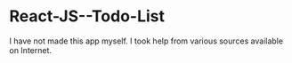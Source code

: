 # React-JS--Todo-List

I have not made this app myself. I took help from various sources available on Internet.

